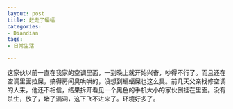 ```yaml
---
layout: post
title: 赶走了蝙蝠
categories:
- Diandian
tags:
- 日常生活

---
```

这家伙以前一直在我家的空调里面，一到晚上就开始兴奋，吵得不行了。而且还在空调里面拉屎，搞得房间臭哄哄的，没想到蝙蝠屎也这么臭。前几天父亲找修空调的人来，他还不相信，结果拆开看见一个黑色的手机大小的家伙倒挂在里面。没有杀生，放了，堵了漏洞，这下飞不进来了。环境好多了。